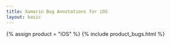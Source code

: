 ```yaml
---
title: Xamarin Bug Annotations for iOS
layout: basic
---
```

{% assign product = "iOS" %}
{% include product_bugs.html %}
